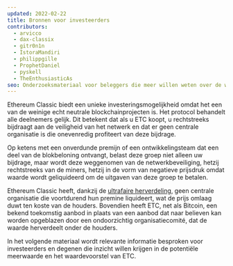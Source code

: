 ```yaml
---
updated: 2022-02-22
title: Bronnen voor investeerders
contributors:
  - arvicco
  - dax-classix
  - gitr0n1n
  - IstoraMandiri
  - philippgille
  - ProphetDaniel
  - pyskell
  - TheEnthusiasticAs
seo: Onderzoeksmateriaal voor beleggers die meer willen weten over de waardepropositie van Ethereum Classic op lange termijn.
---
```


Ethereum Classic biedt een unieke investeringsmogelijkheid omdat het een van de weinige echt neutrale blockchainprojecten is. Het protocol behandelt alle deelnemers gelijk. Dit betekent dat als u ETC koopt, u rechtstreeks bijdraagt aan de veiligheid van het netwerk en dat er geen centrale organisatie is die onevenredig profiteert van deze bijdrage.

Op ketens met een onverdunde premijn of een ontwikkelingsteam dat een deel van de blokbeloning ontvangt, belast deze groep niet alleen uw bijdrage, maar wordt deze weggenomen van de netwerkbeveiliging, hetzij rechtstreeks van de miners, hetzij in de vorm van negatieve prijsdruk omdat waarde wordt geliquideerd om de uitgaven van deze groep te betalen.

Ethereum Classic heeft, dankzij de [ultrafaire herverdeling](/why-classic/genesis#free-money-and-the-ultrafair-redistribution), geen centrale organisatie die voortdurend hun premine liquideert, wat de prijs omlaag duwt ten koste van de houders. Bovendien heeft ETC, net als Bitcoin, een bekend toekomstig aanbod in plaats van een aanbod dat naar believen kan worden opgeblazen door een ondoorzichtig organisatiecomité, dat de waarde herverdeelt onder de houders.

In het volgende materiaal wordt relevante informatie besproken voor investeerders en degenen die inzicht willen krijgen in de potentiële meerwaarde en het waardevoorstel van ETC.